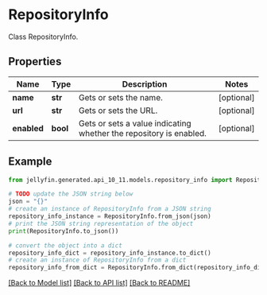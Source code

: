 # RepositoryInfo

Class RepositoryInfo.

## Properties

Name | Type | Description | Notes
------------ | ------------- | ------------- | -------------
**name** | **str** | Gets or sets the name. | [optional] 
**url** | **str** | Gets or sets the URL. | [optional] 
**enabled** | **bool** | Gets or sets a value indicating whether the repository is enabled. | [optional] 

## Example

```python
from jellyfin.generated.api_10_11.models.repository_info import RepositoryInfo

# TODO update the JSON string below
json = "{}"
# create an instance of RepositoryInfo from a JSON string
repository_info_instance = RepositoryInfo.from_json(json)
# print the JSON string representation of the object
print(RepositoryInfo.to_json())

# convert the object into a dict
repository_info_dict = repository_info_instance.to_dict()
# create an instance of RepositoryInfo from a dict
repository_info_from_dict = RepositoryInfo.from_dict(repository_info_dict)
```
[[Back to Model list]](README.md#documentation-for-models) [[Back to API list]](README.md#documentation-for-api-endpoints) [[Back to README]](README.md)


